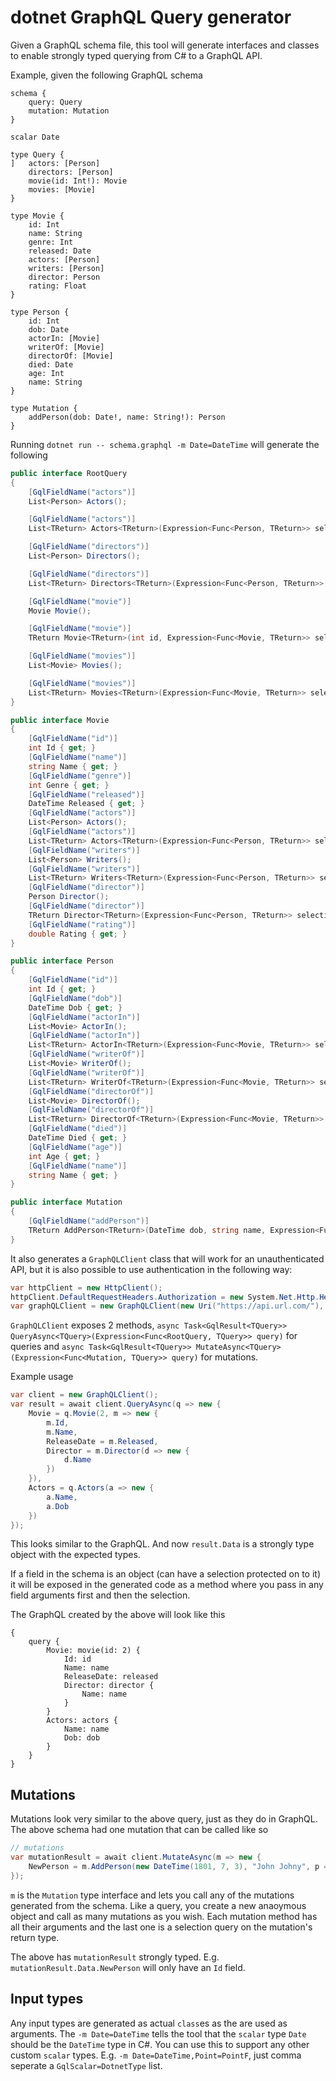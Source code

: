 # dotnet GraphQL Query generator

Given a GraphQL schema file, this tool will generate interfaces and classes to enable strongly typed querying from C# to a GraphQL API.

Example, given the following GraphQL schema
```
schema {
    query: Query
    mutation: Mutation
}

scalar Date

type Query {
]	actors: [Person]
	directors: [Person]
	movie(id: Int!): Movie
	movies: [Movie]
}

type Movie {
	id: Int
	name: String
	genre: Int
	released: Date
	actors: [Person]
	writers: [Person]
	director: Person
	rating: Float
}

type Person {
	id: Int
	dob: Date
	actorIn: [Movie]
	writerOf: [Movie]
	directorOf: [Movie]
	died: Date
	age: Int
	name: String
}

type Mutation {
    addPerson(dob: Date!, name: String!): Person
}
```

Running `dotnet run -- schema.graphql -m Date=DateTime` will generate the following

```c#
public interface RootQuery
{
    [GqlFieldName("actors")]
    List<Person> Actors();

    [GqlFieldName("actors")]
    List<TReturn> Actors<TReturn>(Expression<Func<Person, TReturn>> selection);

    [GqlFieldName("directors")]
    List<Person> Directors();

    [GqlFieldName("directors")]
    List<TReturn> Directors<TReturn>(Expression<Func<Person, TReturn>> selection);

    [GqlFieldName("movie")]
    Movie Movie();

    [GqlFieldName("movie")]
    TReturn Movie<TReturn>(int id, Expression<Func<Movie, TReturn>> selection);

    [GqlFieldName("movies")]
    List<Movie> Movies();

    [GqlFieldName("movies")]
    List<TReturn> Movies<TReturn>(Expression<Func<Movie, TReturn>> selection);
}

public interface Movie
{
    [GqlFieldName("id")]
    int Id { get; }
    [GqlFieldName("name")]
    string Name { get; }
    [GqlFieldName("genre")]
    int Genre { get; }
    [GqlFieldName("released")]
    DateTime Released { get; }
    [GqlFieldName("actors")]
    List<Person> Actors();
    [GqlFieldName("actors")]
    List<TReturn> Actors<TReturn>(Expression<Func<Person, TReturn>> selection);
    [GqlFieldName("writers")]
    List<Person> Writers();
    [GqlFieldName("writers")]
    List<TReturn> Writers<TReturn>(Expression<Func<Person, TReturn>> selection);
    [GqlFieldName("director")]
    Person Director();
    [GqlFieldName("director")]
    TReturn Director<TReturn>(Expression<Func<Person, TReturn>> selection);
    [GqlFieldName("rating")]
    double Rating { get; }
}

public interface Person
{
    [GqlFieldName("id")]
    int Id { get; }
    [GqlFieldName("dob")]
    DateTime Dob { get; }
    [GqlFieldName("actorIn")]
    List<Movie> ActorIn();
    [GqlFieldName("actorIn")]
    List<TReturn> ActorIn<TReturn>(Expression<Func<Movie, TReturn>> selection);
    [GqlFieldName("writerOf")]
    List<Movie> WriterOf();
    [GqlFieldName("writerOf")]
    List<TReturn> WriterOf<TReturn>(Expression<Func<Movie, TReturn>> selection);
    [GqlFieldName("directorOf")]
    List<Movie> DirectorOf();
    [GqlFieldName("directorOf")]
    List<TReturn> DirectorOf<TReturn>(Expression<Func<Movie, TReturn>> selection);
    [GqlFieldName("died")]
    DateTime Died { get; }
    [GqlFieldName("age")]
    int Age { get; }
    [GqlFieldName("name")]
    string Name { get; }
}

public interface Mutation
{
    [GqlFieldName("addPerson")]
    TReturn AddPerson<TReturn>(DateTime dob, string name, Expression<Func<Person, TReturn>> selection);
}
```

It also generates a `GraphQLClient` class that will work for an unauthenticated API, but it is also possible to use authentication in the following way:
```c#
var httpClient = new HttpClient();
httpClient.DefaultRequestHeaders.Authorization = new System.Net.Http.Headers.AuthenticationHeaderValue("Bearer", "###tokenstring###");
var graphQLClient = new GraphQLClient(new Uri("https://api.url.com/"), httpClient);
```
`GraphQLClient` exposes 2 methods, `async Task<GqlResult<TQuery>> QueryAsync<TQuery>(Expression<Func<RootQuery, TQuery>> query)` for queries and `async Task<GqlResult<TQuery>> MutateAsync<TQuery>(Expression<Func<Mutation, TQuery>> query)` for mutations.

Example usage

```c#
var client = new GraphQLClient();
var result = await client.QueryAsync(q => new {
    Movie = q.Movie(2, m => new {
        m.Id,
        m.Name,
        ReleaseDate = m.Released,
        Director = m.Director(d => new {
            d.Name
        })
    }),
    Actors = q.Actors(a => new {
        a.Name,
        a.Dob
    })
});
```

This looks similar to the GraphQL. And now `result.Data` is a strongly type object with the expected types.

If a field in the schema is an object (can have a selection protected on to it) it will be exposed in the generated code as a method where you pass in any field arguments first and then the selection.

The GraphQL created by the above will look like this
```
{
    query {
        Movie: movie(id: 2) {
            Id: id
            Name: name
            ReleaseDate: released
            Director: director {
                Name: name
            }
        }
        Actors: actors {
            Name: name
            Dob: dob
        }
    }
}
```

## Mutations

Mutations look very similar to the above query, just as they do in GraphQL. The above schema had one mutation that can be called like so

```c#
// mutations
var mutationResult = await client.MutateAsync(m => new {
    NewPerson = m.AddPerson(new DateTime(1801, 7, 3), "John Johny", p => new { p.Id })
});
```

`m` is the `Mutation` type interface and lets you call any of the mutations generated from the schema. Like a query, you create a new anaoymous object and call as many mutations as you wish. Each mutation method has all their arguments and the last one is a selection query on the mutation's return type.

The above has `mutationResult` strongly typed. E.g. `mutationResult.Data.NewPerson` will only have an `Id` field.

## Input types

Any input types are generated as actual `class`es as the are used as arguments. The `-m Date=DateTime` tells the tool that the `scalar` type `Date` should be the `DateTime` type in C#. You can use this to support any other custom `scalar` types. E.g. `-m Date=DateTime,Point=PointF`, just comma seperate a `GqlScalar=DotnetType` list.
